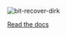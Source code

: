 ![bit-recover-dirk](https://raw.github.com/Dans-labs/bit-recover/master/docs/files/logo.png)

[Read the docs](http://bit-recover.readthedocs.org/en/latest/)
